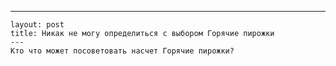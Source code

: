 ---
	layout: post 
	title: Никак не могу определиться с выбором Горячие пирожки 
	--- 
	Кто что может посоветовать насчет Горячие пирожки?